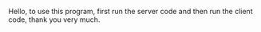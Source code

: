 Hello, to use this program, first run the server code and then run the client code, thank you very much.
